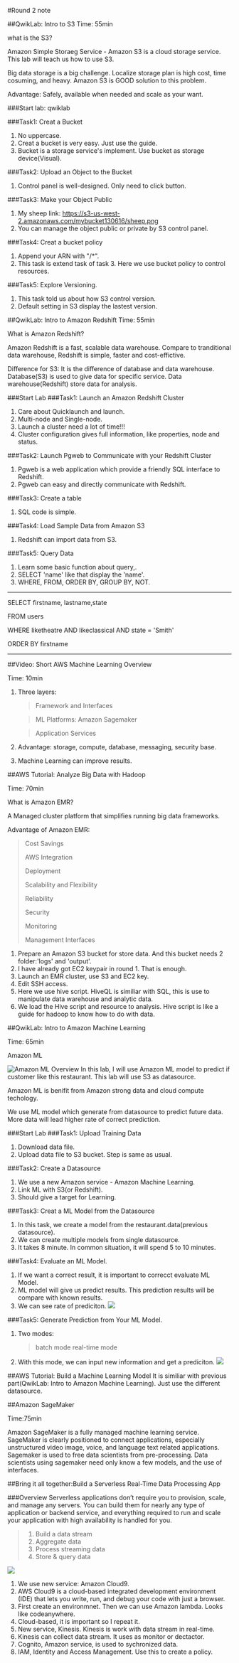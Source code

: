 #Round 2 note


##QwikLab: Intro to S3
Time: 55min


what is the S3?


Amazon Simple Storaeg Service - Amazon S3 is a cloud storage service. This lab will teach us how to use S3.

Big data storage is a big challenge. Localize storage plan is high cost, time cosuming, and heavy. Amazon S3 is GOOD solution to this problem.

Advantage: Safely, available when needed and scale as your want.

###Start lab: qwiklab

###Task1: Creat a Bucket
1. No uppercase. 
2. Creat a bucket is very easy. Just use the guide.
3. Bucket is a storage service's implement. Use bucket as storage device(Visual).


###Task2: Upload an Object to the Bucket
1. Control panel is well-designed. Only need to click button.

###Task3: Make your Object Public
1. My sheep link:  https://s3-us-west-2.amazonaws.com/mybucket130616/sheep.png
2. You can manage the object public or private by S3 control panel.

###Task4: Creat a bucket policy
1. Append your ARN with "/*".
2. This task is extend task of task 3. Here we use bucket policy to control resources.

###Task5: Explore Versioning.
1. This task told us about how S3 control version. 
2. Default setting in S3 display the lastest version.


##QwikLab: Intro to Amazon Redshift
Time: 55min

What is Amazon Redshift?

Amazon Redshift is a fast, scalable data warehouse. Compare to tranditional data warehouse, Redshift is simple, faster and cost-effictive.

Difference for S3: It is the difference of database and data warehouse. Database(S3) is used to give data for specific service. Data warehouse(Redshift) store data for analysis.

###Start Lab
###Task1: Launch an Amazon Redshift Cluster
1. Care about Quicklaunch and launch.
2. Multi-node and Single-node.
3. Launch a cluster need a lot of time!!!
4. Cluster configuration gives full information, like properties, node and status.

###Task2: Launch Pgweb to Communicate with your Redshift Cluster
1. Pgweb is a web application which provide a friendly SQL interface to Redshift.
2. Pgweb can easy and directly communicate with Redshift.

###Task3: Create a table
1. SQL code is simple.

###Task4: Load Sample Data from Amazon S3
1. Redshift can import data from S3.

###Task5: Query Data
1. Learn some basic function about query,.
2. SELECT 'name' like that display the 'name'.
3. WHERE, FROM, ORDER BY, GROUP BY, NOT.  

***


SELECT firstname, lastname,state  

FROM users  

WHERE liketheatre AND likeclassical AND state = 'Smith'  

ORDER BY firstname

***

##Video: Short AWS Machine Learning Overview

Time: 10min

1. Three layers: 
	> Framework and Interfaces
	
	> ML Platforms: Amazon Sagemaker
	
	> Application Services
	
2. Advantage: storage, compute, database, messaging, security base.
3. Machine Learning can improve results.
 
##AWS Tutorial: Analyze Big Data with Hadoop

Time: 70min

What is Amazon EMR?

A Managed cluster platform that simplifies running big data frameworks.

Advantage of Amazon EMR: 

> Cost Savings
> 
> AWS Integration
> 
> Deployment
> 
> Scalability and Flexibility
> 
> Reliability
> 
> Security
> 
> Monitoring
> 
> Management Interfaces

1. Prepare an Amazon S3 bucket for store data. And this bucket needs 2 folder:'logs' and 'output'.
2. I have already got EC2 keypair in round 1. That is enough.
3. Launch an EMR cluster, use S3 and EC2 key.
4. Edit SSH access.
5. Here we use hive script. HiveQL is similiar with SQL, this is use to manipulate data warehouse and analytic data.
6. We load the Hive script and resource to analysis. Hive script is like a guide for hadoop to know how to do with data.

##QwikLab: Intro to Amazon Machine Learning

Time: 65min

Amazon ML

![Amazon ML Overview](https://us-west-2-aws-training.s3.amazonaws.com/awsu-spl/spl-35/images/overview.png)
In this lab, I will use Amazon ML model to predict if customer like this restaurant. 
This lab will use S3 as datasource.

Amazon ML is benifit from Amazon strong data and cloud compute techology.

We use ML model which generate from datasource to predict future data. More data will lead higher rate of correct prediction.

###Start Lab
###Task1: Upload Training Data
1. Download data file.
2. Upload data file to S3 bucket. Step is same as usual.

###Task2: Create a Datasource
1. We use a new Amazon service - Amazon Machine Learning.
2. Link ML with S3(or Redshift).
3. Should give a target for Learning.

###Task3: Creat a ML Model from the Datasource
1. In this task, we create a model from the restaurant.data(previous datasource).
2. We can create multiple models from single datasource.
3. It takes 8 minute. In common situation, it will spend 5 to 10 minutes.

###Task4: Evaluate an ML Model.
1. If we want a correct result, it is important to correcct evaluate ML Model.
2. ML model will give us predict results. This prediction results will be compare with known results.
3. We can see rate of prediciton.
![](https://github.com/GuanYuankai/dist-sys-practice/blob/master/Image/MLmodel%20prediction.png?raw=true)

###Task5: Generate Prediction from Your ML Model.
1. Two modes: 
	> batch mode
	> real-time mode
2. With this mode, we can input new information and get a prediciton.
![](https://github.com/GuanYuankai/dist-sys-practice/blob/master/Image/ML%20Real-Time%20Model.png?raw=true)

##AWS Tutorial: Build a Machine Learning Model 
It is similiar with previous part(QwikLab: Intro to Amazon Machine Learning). Just use the different datasource.

##Amazon SageMaker

Time:75min


Amazon SageMaker is a fully managed machine learning service. SageMaker is clearly positioned to connect applications, especially unstructured video image, voice, and language text related applications.
Sagemaker is used to free data scientists from pre-processing.
Data scientists using sagemaker need only know a few models, and the use of interfaces.


##Bring it all together:Build a Serverless Real-Time Data Processing App

###Overview
Serverless applications don’t require you to provision, scale, and manage any servers. You can build them for nearly any type of application or backend service, and everything required to run and scale your application with high availability is handled for you.

> 1. Build a data stream
> 2. Aggregate data
> 3. Process streaming data
> 4. Store & query data

![](https://d1.awsstatic.com/serverless/Lambda%20Resources%20images/Architecture_0.ca60f70f01876f7a4bc96686bc90adcf791039f7.png)

1. We use new service: Amazon Cloud9.
2. AWS Cloud9 is a cloud-based integrated development environment (IDE) that lets you write, run, and debug your code with just a browser. 
3. First create an environmnet. Then we can use Amazon lambda. Looks like codeanywhere.
4. Cloud-based, it is important so I repeat it.
5. New service, Kinesis. Kinesis is work with data stream in real-time.
6. Kinesis can collect data stream. It uses as monitor or dectactor.
7. Cognito, Amazon service, is used to sychronized data.
8. IAM, Identity and Access Management. Use this to create a policy.